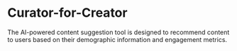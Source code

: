 # Curator-for-Creator
The AI-powered content suggestion tool is designed to recommend content to users based on their demographic information and engagement metrics.
